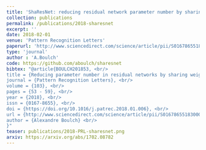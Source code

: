 ```yaml
---
title: 'ShaResNet: reducing residual network parameter number by sharing weights'
collection: publications
permalink: /publications/2018-sharesnet
excerpt: ''
date: 2018-02-01
venue: 'Pattern Recognition Letters'
paperurl: 'http://www.sciencedirect.com/science/article/pii/S0167865518300060'
type: 'journal'
author : 'A.Boulch'
code: https://github.com/aboulch/sharesnet
bibtex: "@article{BOULCH201853, <br/>
title = {Reducing parameter number in residual networks by sharing weights}, <br/>
journal = {Pattern Recognition Letters}, <br/>
volume = {103}, <br/>
pages = {53 - 59}, <br/>
year = {2018}, <br/>
issn = {0167-8655}, <br/>
doi = {https://doi.org/10.1016/j.patrec.2018.01.006}, <br/>
url = {http://www.sciencedirect.com/science/article/pii/S0167865518300060}, <br/>
author = {Alexandre Boulch} <br/>
}"
teaser: publications/2018-PRL-sharesnet.png
arxiv: https://arxiv.org/abs/1702.08782
---
```

